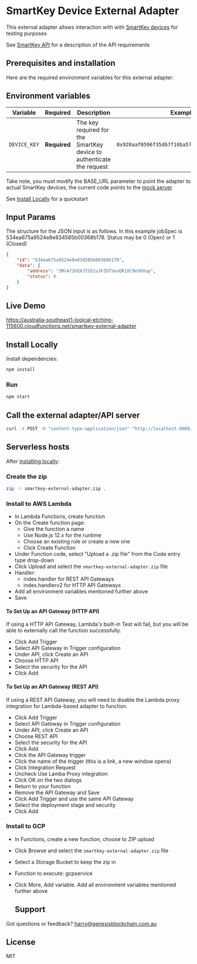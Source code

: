 # SmartKey Device External Adapter

This external adapter allows interaction with with [SmartKey devices](http://smartkeyplatform.com/) for testing purposes

See [SmartKey API](https://app.swaggerhub.com/apis/herman-sadik/v1.Chainlink/1.0.0#/devices/openDevice) for a description of the API requirements


## Prerequisites and installation

Here are the required environment variables for this external adapter:

## Environment variables

| Variable      | Required            | Description | Example |
|---------------|:-------------:|------------- |:---------:|
| `DEVICE_KEY`     | **Required**  | The key required for the SmartKey device to authenticate the request | `0x928aaf0596f35db7f10ba5726c727f5deea70b4091` |

Take note, you must modify the BASE_URL parameter to point the adapter to actual SmartKey devices, the current code points to the [mock server](https://app.swaggerhub.com/apis/herman-sadik/v1.Chainlink/1.0.0#/devices/openDevice)

See [Install Locally](#install-locally) for a quickstart

## Input Params

The structure for the JSON input is as follows. In this example jobSpec is 534ea675a9524e8e834585b00368b178. Status may be 0 (Open) or 1 (Closed)

```json
{ 
    "id": "534ea675a9524e8e834585b00368b178",
    "data": { 
    	"address": "3MrA71hEHJTS51vJFZGTSevQR1XC9eV6Xup",
    	"status": 0
    }
}
```

## Live Demo	
https://australia-southeast1-logical-etching-115600.cloudfunctions.net/smartkey-external-adapter


## Install Locally

Install dependencies:

```bash
npm install
```


### Run

```bash
npm start
```

## Call the external adapter/API server

```bash
curl -X POST -H "content-type:application/json" "http://localhost:8080/" --data '{ "id": 534ea675a9524e8e834585b00368b178, "data": { "address": "3MrA71hEHJTS51vJFZGTSevQR1XC9eV6Xup", "status": 0} }'
```

## Serverless hosts

After [installing locally](#install-locally):

### Create the zip

```bash
zip -r smartkey-external-adapter.zip .
```

### Install to AWS Lambda

- In Lambda Functions, create function
- On the Create function page:
  - Give the function a name
  - Use Node.js 12.x for the runtime
  - Choose an existing role or create a new one
  - Click Create Function
- Under Function code, select "Upload a .zip file" from the Code entry type drop-down
- Click Upload and select the `smartkey-external-adapter.zip` file
- Handler:
    - index.handler for REST API Gateways
    - index.handlerv2 for HTTP API Gateways
- Add all environment variables mentioned further above
- Save

#### To Set Up an API Gateway (HTTP API)

If using a HTTP API Gateway, Lambda's built-in Test will fail, but you will be able to externally call the function successfully.

- Click Add Trigger
- Select API Gateway in Trigger configuration
- Under API, click Create an API
- Choose HTTP API
- Select the security for the API
- Click Add

#### To Set Up an API Gateway (REST API)

If using a REST API Gateway, you will need to disable the Lambda proxy integration for Lambda-based adapter to function.

- Click Add Trigger
- Select API Gateway in Trigger configuration
- Under API, click Create an API
- Choose REST API
- Select the security for the API
- Click Add
- Click the API Gateway trigger
- Click the name of the trigger (this is a link, a new window opens)
- Click Integration Request
- Uncheck Use Lamba Proxy integration
- Click OK on the two dialogs
- Return to your function
- Remove the API Gateway and Save
- Click Add Trigger and use the same API Gateway
- Select the deployment stage and security
- Click Add

### Install to GCP

- In Functions, create a new function, choose to ZIP upload
- Click Browse and select the `smartkey-external-adapter.zip` file
- Select a Storage Bucket to keep the zip in
- Function to execute: gcpservice
- Click More, Add variable. Add all environment variables mentioned further above

  
  ## Support

Got questions or feedback? [harry@genesisblockchain.com.au](mailto:harry@genesisblockchain.com.au)

## License

MIT
